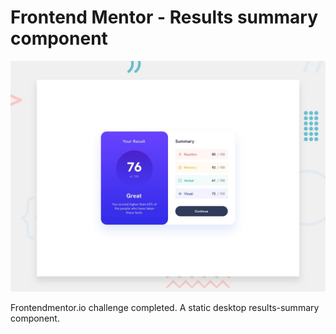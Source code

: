 # Frontend Mentor - Results summary component

![Design preview for the Results summary component coding challenge](./design/desktop-preview.jpg)

Frontendmentor.io challenge completed.
A static desktop results-summary component.